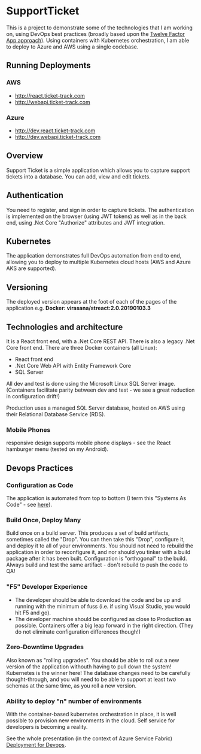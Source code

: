 SupportTicket
=============


This is a project to demonstrate some of the technologies that I am working on, using DevOps best practices (broadly based upon the [Twelve Factor App approach](https://12factor.net/)).  Using containers with Kubernetes orchestration, I am able to deploy to Azure and AWS using a single codebase.

## Running Deployments

### AWS
* http://react.ticket-track.com
* http://webapi.ticket-track.com

### Azure
* http://dev.react.ticket-track.com
* http://dev.webapi.ticket-track.com

## Overview
Support Ticket is a simple application which allows you to capture support tickets into a database. You can add, view and edit tickets. 

## Authentication
You need to register, and sign in order to capture tickets.  The authentication is implemented on the browser (using JWT tokens) as well as in the back end, using .Net Core "Authorize" attributes and JWT integration.

## Kubernetes
The application demonstrates full DevOps automation from end to end, allowing you to deploy to multiple Kubernetes cloud hosts (AWS and Azure AKS are supported).

## Versioning
The deployed version appears at the foot of each of the pages of the application e.g. **Docker: virasana/streact:2.0.20190103.3**

## Technologies and architecture
It is a React front end, with a .Net Core REST API. There is also a legacy .Net Core front end. 
There are three Docker containers (all Linux): 

* React front end
* .Net Core Web API with Entity Framework Core
* SQL Server

All dev and test is done using the Microsoft Linux SQL Server image.  (Containers facilitate parity between dev and test - we see a great reduction in configuration drift!)

Production uses a managed SQL Server database, hosted on AWS using their Relational Database Service (RDS).

### Mobile Phones
responsive design supports mobile phone displays - see the React hamburger menu (tested on my Android).  

## Devops Practices
### Configuration as Code
The application is automated from top to bottom (I term this "Systems As Code" - see [here](https://www.slideshare.net/virasana/clipboards/systems-as-code-a-model-for-devops-automation?rftp=success_toast)).  

### Build Once, Deploy Many
Build once on a build server.  This produces a set of build artifacts, sometimes called the "Drop".   You can then take this "Drop", configure it, and deploy it to all of your environments.  You should not need to rebuild the application in order to reconfigure it, and nor should you tinker with a build package after it has been built.  Configuration is "orthogonal" to the build.  Always build and test the same artifact - don't rebuild to push the code to QA!

### "F5" Developer Experience
* The developer should be able to download the code and be up and running with the minimum of fuss (i.e. if using Visual Studio, you would hit F5 and go).
* The developer machine should be configured as close to Production as possible.  Containers offer a big leap forward in the right direction.  (They do not eliminate configuration differences though!)

### Zero-Downtime Upgrades
Also known as "rolling upgrades".  You should be able to roll out a new version of the application withouth having to pull down the system!  Kubernetes is the winner here!  The database changes need to be carefully thought-through, and you will need to be able to support at least two schemas at the same time, as you roll a new version.

### Ability to deploy "n" number of environments 
With the container-based kubernetes orchestration in place, it is well possible to provision new environments in the cloud.  Self service for developers is becoming a reality.


See the whole presentation (in the context of Azure Service Fabric) [Deployment for Devops](https://www.slideshare.net/virasana/deployment-for-dev-ops-with-service-fabric-127250670).








